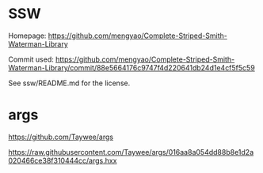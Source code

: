 # SSW

Homepage: https://github.com/mengyao/Complete-Striped-Smith-Waterman-Library

Commit used:
https://github.com/mengyao/Complete-Striped-Smith-Waterman-Library/commit/88e5664176c9747f4d220641db24d1e4cf5f5c59

See ssw/README.md for the license.


# args

https://github.com/Taywee/args

https://raw.githubusercontent.com/Taywee/args/016aa8a054dd88b8e1d2a020466ce38f310444cc/args.hxx
